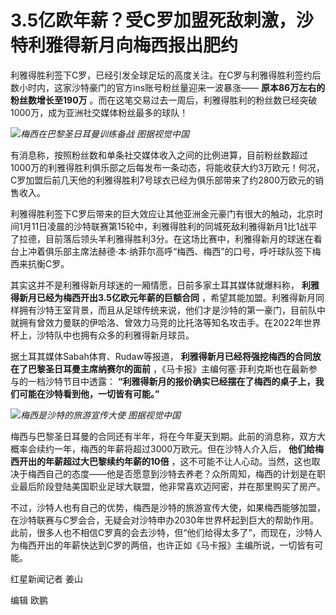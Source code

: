 # 3.5亿欧年薪？受C罗加盟死敌刺激，沙特利雅得新月向梅西报出肥约

利雅得胜利签下C罗，已经引发全球足坛的高度关注。在C罗与利雅得胜利签约后数小时内，这家沙特豪门的官方ins账号粉丝量迎来一波暴涨——
**原本86万左右的粉丝数增长至190万** 。而在这笔交易过去一周后，利雅得胜利的粉丝数已经突破1000万，成为亚洲社交媒体粉丝最多的球队！

![](https://inews.gtimg.com/newsapp_bt/0/15604933353/1000)_梅西在巴黎圣日耳曼训练备战
图据视觉中国_

有消息称，按照粉丝数和单条社交媒体收入之间的比例进算，目前粉丝数超过1000万的利雅得胜利俱乐部之后每发布一条动态，将能收获大约3万欧元！何况，C罗加盟后前几天他的利雅得胜利7号球衣已经为俱乐部带来了约2800万欧元的销售收入。

利雅得胜利签下C罗后带来的巨大效应让其他亚洲金元豪门有很大的触动，北京时间1月11日凌晨的沙特联赛第15轮中，利雅得胜利的同城死敌利雅得新月1比1战平了拉德，目前落后领头羊利雅得胜利3分。在这场比赛中，利雅得新月的球迷在看台上冲着俱乐部主席法赫德·本·纳菲尔高呼“梅西、梅西”的口号，呼吁球队签下梅西来抗衡C罗。

其实这并不是利雅得新月球迷的一厢情愿，日前多家土耳其媒体就爆料称， **利雅得新月已经为梅西开出3.5亿欧元年薪的巨额合同**
，希望其能加盟。利雅得新月同样拥有沙特王室背景，而且从足球传统来说，他们才是沙特的第一豪门，目前队中就拥有曾效力曼联的伊哈洛、曾效力马竞的比托洛等知名攻击手。在2022年世界杯上，沙特队中也拥有众多的利雅得新月球员。

据土耳其媒体Sabah体育、Rudaw等报道， **利雅得新月已经将强挖梅西的合同放在了巴黎圣日耳曼主席纳赛尔的面前**
，《马卡报》主编何塞·菲利克斯也在最新参与的一档沙特节目中透露：
**“利雅得新月的报价确实已经摆在了梅西的桌子上，我们可能在沙特看到他，一切皆有可能。”**

![](https://inews.gtimg.com/newsapp_bt/0/15604933362/1000)_梅西是沙特的旅游宣传大使
图据视觉中国_

梅西与巴黎圣日耳曼的合同还有半年，将在今年夏天到期。此前的消息称，双方大概率会续约一年，梅西的年薪将超过3000万欧元。但在沙特人介入后，
**他们给梅西开出的年薪超过大巴黎续约年薪的10倍**
，这不可能不让人心动。当然，这也取决于梅西自己的态度——他是否愿意到沙特去养老？众所周知，梅西的计划是在职业最后阶段登陆美国职业足球大联盟，他非常喜欢迈阿密，并在那里购买了房产。

不过，沙特人也有自己的优势，梅西是沙特的旅游宣传大使，如果梅西能够加盟，在沙特联赛与C罗会合，无疑会对沙特申办2030年世界杯起到巨大的帮助作用。此前，很多人也不相信C罗真的会去沙特，但“他们给得太多了”，而现在，沙特人为梅西开出的年薪快达到C罗的两倍，也许正如《马卡报》主编所说，一切皆有可能。

红星新闻记者 姜山

编辑 欧鹏

